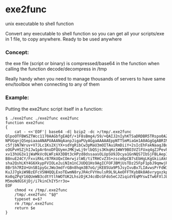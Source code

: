 # exe2func
unix executable to shell function

Convert any executable to shell function
so you can get all your scripts/exe in 1 file, to copy anywhere.
Ready to be used anywhere

### Concept:
the exe file (script or binary) is compressed/base64 in the function
when calling the function decode/decompress in /tmp

Really handy when you need to manage thousands of servers
to have same env/toolbox when connecting to any of them

### Example:
Putting the exe2func script itself in a function:

```
$ ./exe2func ./exe2func exe2func
function exe2func
{
    cat - <<'EOF'| base64 -d| bzip2 -dc >/tmp/.exe2func
QlpoOTFBWSZTWcc1170AAGbfgEAQf/+1F8sBmg4/59/+QAIJ2nIyhKTSaDRDBR5TRspo0AZqDJoN
NPUGqnjQSepiaaaANAPUAAANqAanpJigaPUyAGgaAAAAAEppNTTSmMiaGm1A0AGgGgABRIMfP+0r
c5fjbN7Wruv+V7JLc1Ks2XjYX+sdYgRibCw3pMaU3mOITAuiRmDiiY+2sIcEhFakNaagJBo4fn4I
oOGPvHSZjhIJw1pAr6noDFQUymnJMKjwLj9rlbQSjs3KkqHz1WWY9BO3VZlFUxq4gZJPevhnc5gT
xv13hUG3x1jWaMkVc0LWFzAX3DBt3cHPzd8dssaasOLUpSU9JDcya1GnNQS7IbSjFBLAepI0alZ7
B8nuE24CY/FxviRkLr87RkUQxCOmrwjzlWE/tiTRHCvZ3S+zsco0pCB7sEbHgLKgGkiiAkCgRo2I
sha2QshLKY4G6XkypFVIOLe2uiNIm1nCJUDQ1Hs9AgICFOFJBMjUsTDz25FpF1pbJ9qmwjRlITHM
8Br5h7RIU+UnSB1pyGcJWo3mdfrGBn8hqm3B7oG/jKE85Ua9P5JsyIvuBx7LIAvwsPrFdW3JrClh
KuJJ7gkiW9BzEFcVSNHQQLExoTEwmN8ryJR4cFVYmulsR9L9LAeOFFTKybBk8A6vrygxzkpqfn6q
Ko0qZPqY16QUeWB3cdtYtlhWOTUK2LhszDjKJ4cdDcGFdo5eCJZiqidYEqMYswITw6FXlJLHpOKO
M5moNdGSXjDj/i7kinChIY5rr3o=
EOF
    chmod +x /tmp/.exe2func
    /tmp/.exe2func "$@"
    typeset e=$?
    rm /tmp/.exe2func
    return $e
}
```
